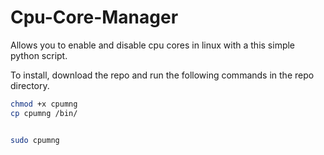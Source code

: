 # Cpu-Core-Manager

Allows you to enable and disable cpu cores in linux with a this simple python script.


To install, download the repo and run the following commands in the repo directory. 
```bash
chmod +x cpumng
cp cpumng /bin/


sudo cpumng
```
